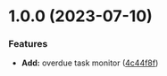 # 1.0.0 (2023-07-10)


### Features

* **Add:** overdue task monitor ([4c44f8f](https://github.com/YU000jp/logseq-plugin-weekday-notice/commit/4c44f8f9d301e14ab04520d4b5f33e8df47564ed))
